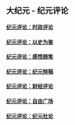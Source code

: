 ## 大纪元 - 纪元评论

#### [纪元评论：时政评论](indexes/nsc1025/README.md?09260330)
#### [纪元评论：以史为鉴](indexes/nsc1028/README.md?09260330)
#### [纪元评论：感悟随笔](indexes/nsc1035/README.md?09260330)
#### [纪元评论：纪元特稿](indexes/nsc424/README.md?09260330)
#### [纪元评论：财经评论](indexes/nsc1026/README.md?09260330)
#### [纪元评论：自由广场](indexes/nsc993/README.md?09260330)
#### [纪元评论：纪元社论](indexes/nsc422/README.md?09260330)
